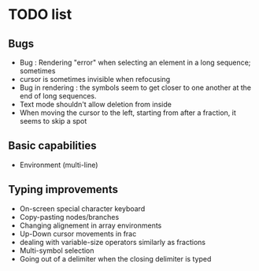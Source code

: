 # TODO list

## Bugs
- Bug : Rendering "error" when selecting an element in a long sequence; sometimes
- cursor is sometimes invisible when refocusing
- Bug in rendering : the symbols seem to get closer to one another at the end of long sequences.
- Text mode shouldn't allow deletion from inside
- When moving the cursor to the left, starting from after a fraction, it seems to skip a spot

## Basic capabilities
- Environment (multi-line)

## Typing improvements
- On-screen special character keyboard
- Copy-pasting nodes/branches
- Changing alignement in array environments
- Up-Down cursor movements in frac
- dealing with variable-size operators similarly as fractions
- Multi-symbol selection
- Going out of a delimiter when the closing delimiter is typed